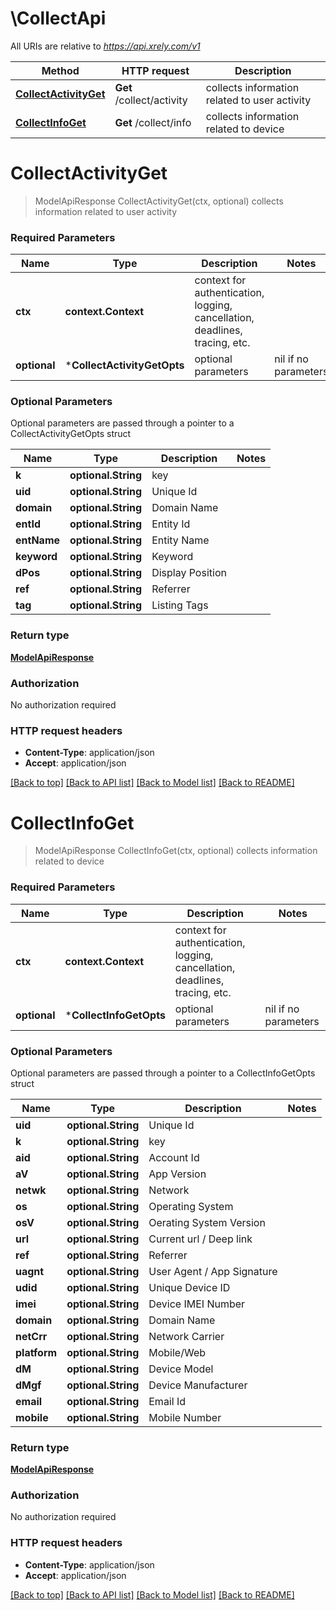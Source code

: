 # \CollectApi

All URIs are relative to *https://api.xrely.com/v1*

Method | HTTP request | Description
------------- | ------------- | -------------
[**CollectActivityGet**](CollectApi.md#CollectActivityGet) | **Get** /collect/activity | collects information related to user activity
[**CollectInfoGet**](CollectApi.md#CollectInfoGet) | **Get** /collect/info | collects information related to device


# **CollectActivityGet**
> ModelApiResponse CollectActivityGet(ctx, optional)
collects information related to user activity



### Required Parameters

Name | Type | Description  | Notes
------------- | ------------- | ------------- | -------------
 **ctx** | **context.Context** | context for authentication, logging, cancellation, deadlines, tracing, etc.
 **optional** | ***CollectActivityGetOpts** | optional parameters | nil if no parameters

### Optional Parameters
Optional parameters are passed through a pointer to a CollectActivityGetOpts struct

Name | Type | Description  | Notes
------------- | ------------- | ------------- | -------------
 **k** | **optional.String**| key | 
 **uid** | **optional.String**| Unique Id | 
 **domain** | **optional.String**| Domain Name | 
 **entId** | **optional.String**| Entity Id | 
 **entName** | **optional.String**| Entity Name | 
 **keyword** | **optional.String**| Keyword | 
 **dPos** | **optional.String**| Display Position | 
 **ref** | **optional.String**| Referrer | 
 **tag** | **optional.String**| Listing Tags | 

### Return type

[**ModelApiResponse**](ApiResponse.md)

### Authorization

No authorization required

### HTTP request headers

 - **Content-Type**: application/json
 - **Accept**: application/json

[[Back to top]](#) [[Back to API list]](../README.md#documentation-for-api-endpoints) [[Back to Model list]](../README.md#documentation-for-models) [[Back to README]](../README.md)

# **CollectInfoGet**
> ModelApiResponse CollectInfoGet(ctx, optional)
collects information related to device



### Required Parameters

Name | Type | Description  | Notes
------------- | ------------- | ------------- | -------------
 **ctx** | **context.Context** | context for authentication, logging, cancellation, deadlines, tracing, etc.
 **optional** | ***CollectInfoGetOpts** | optional parameters | nil if no parameters

### Optional Parameters
Optional parameters are passed through a pointer to a CollectInfoGetOpts struct

Name | Type | Description  | Notes
------------- | ------------- | ------------- | -------------
 **uid** | **optional.String**| Unique Id | 
 **k** | **optional.String**| key | 
 **aid** | **optional.String**| Account Id | 
 **aV** | **optional.String**| App Version | 
 **netwk** | **optional.String**| Network | 
 **os** | **optional.String**| Operating System | 
 **osV** | **optional.String**| Oerating System Version | 
 **url** | **optional.String**| Current url / Deep link | 
 **ref** | **optional.String**| Referrer | 
 **uagnt** | **optional.String**| User Agent / App Signature | 
 **udid** | **optional.String**| Unique Device ID | 
 **imei** | **optional.String**| Device IMEI Number | 
 **domain** | **optional.String**| Domain Name | 
 **netCrr** | **optional.String**| Network Carrier | 
 **platform** | **optional.String**| Mobile/Web | 
 **dM** | **optional.String**| Device Model | 
 **dMgf** | **optional.String**| Device Manufacturer | 
 **email** | **optional.String**| Email Id | 
 **mobile** | **optional.String**| Mobile Number | 

### Return type

[**ModelApiResponse**](ApiResponse.md)

### Authorization

No authorization required

### HTTP request headers

 - **Content-Type**: application/json
 - **Accept**: application/json

[[Back to top]](#) [[Back to API list]](../README.md#documentation-for-api-endpoints) [[Back to Model list]](../README.md#documentation-for-models) [[Back to README]](../README.md)

